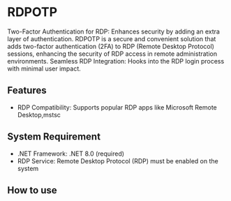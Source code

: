 # RDPOTP
Two-Factor Authentication for RDP: Enhances security by adding an extra layer of authentication.
RDPOTP is a secure and convenient solution that adds two-factor authentication (2FA) to RDP (Remote Desktop Protocol) sessions, enhancing the security of RDP access in remote administration environments.
Seamless RDP Integration: Hooks into the RDP login process with minimal user impact.

## Features
- RDP Compatibility: Supports popular RDP apps like Microsoft Remote Desktop,mstsc

## System Requirement
- .NET Framework: .NET 8.0 (required)
- RDP Service: Remote Desktop Protocol (RDP) must be enabled on the system

## How to use
